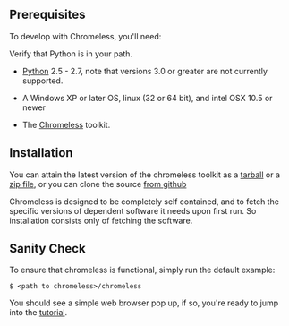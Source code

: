 ## Prerequisites ##

To develop with Chromeless, you'll need:

<span class="aside">
Verify that Python is in your path.
</span>

* [Python] 2.5 - 2.7, note that versions 3.0 or greater are not
  currently supported.

* A Windows XP or later OS, linux (32 or 64 bit), and intel OSX 10.5 or newer

* The [Chromeless] toolkit. 

  [Chromeless]: http://github.com/mozilla/chromeless
  [Python]: http://python.org/

## Installation ##

You can attain the latest version of the chromeless toolkit as
a [tarball] or a [zip file], or you can clone the source
[from github]

Chromeless is designed to be completely self contained, and to fetch
the specific versions of dependent software it needs upon first run.
So installation consists only of fetching the software.

  [tarball]: https://github.com/mozilla/chromeless/tarball/master
  [zip file]: https://github.com/mozilla/chromeless/zipball/master
  [from github]: http://github.com/mozilla/chromeless

## Sanity Check ##

To ensure that chromeless is functional, simply run the default
example:

    $ <path to chromeless>/chromeless

You should see a simple web browser pop up, if so, you're ready to 
jump into the [tutorial](#guide/tutorial-first-app).

